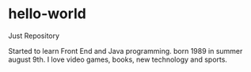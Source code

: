 # hello-world
Just Repository

Started to learn Front End and Java programming. born 1989 in summer august 9th. I love video games, books, new technology and sports.
